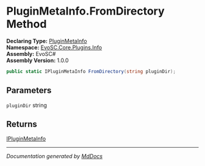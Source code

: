 ﻿<!--  
  <auto-generated>   
    The contents of this file were generated by a tool.  
    Changes to this file may be list if the file is regenerated  
  </auto-generated>   
-->

# PluginMetaInfo.FromDirectory Method

**Declaring Type:** [PluginMetaInfo](../index.md)  
**Namespace:** [EvoSC.Core.Plugins.Info](../../index.md)  
**Assembly:** EvoSC\#  
**Assembly Version:** 1.0.0

```csharp
public static IPluginMetaInfo FromDirectory(string pluginDir);
```

## Parameters

`pluginDir`  string

## Returns

[IPluginMetaInfo](../../../Abstractions/IPluginMetaInfo/index.md)

___

*Documentation generated by [MdDocs](https://github.com/ap0llo/mddocs)*
